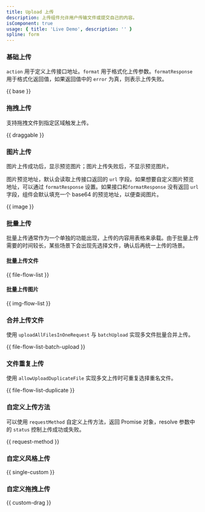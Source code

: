 ```yaml
---
title: Upload 上传
description: 上传组件允许用户传输文件或提交自己的内容。
isComponent: true
usage: { title: 'Live Demo', description: '' }
spline: form
---
```


### 基础上传

`action` 用于定义上传接口地址。`format` 用于格式化上传参数。`formatResponse` 用于格式化返回值，如果返回值中的 `error` 为真，则表示上传失败。

{{ base }}

### 拖拽上传

支持拖拽文件到指定区域触发上传。

{{ draggable }}

### 图片上传

图片上传成功后，显示预览图片；图片上传失败后，不显示预览图片。

图片预览地址，默认会读取上传接口返回的 `url` 字段。如果想要自定义图片预览地址，可以通过 `formatResponse` 设置。如果接口和`formatResponse` 没有返回 `url` 字段，组件会默认填充一个 base64 的预览地址，以便查阅图片。

{{ image }}

### 批量上传

批量上传通常作为一个单独的功能出现，上传的内容用表格来承载。由于批量上传需要的时间较长，某些场景下会出现先选择文件，确认后再统一上传的场景。

#### 批量上传文件

{{ file-flow-list }}

#### 批量上传图片

{{ img-flow-list }}

### 合并上传文件

使用 `uploadAllFilesInOneRequest` 与 `batchUpload` 实现多文件批量合并上传。

{{ file-flow-list-batch-upload }}

### 文件重复上传

使用 `allowUploadDuplicateFile` 实现多文上传时可重复选择重名文件。

{{ file-flow-list-duplicate }}

### 自定义上传方法

可以使用 `requestMethod` 自定义上传方法，返回 Promise 对象，resolve 参数中的 `status` 控制上传成功或失败。

{{ request-method }}

### 自定义风格上传

{{ single-custom }}

### 自定义拖拽上传

{{ custom-drag }}
